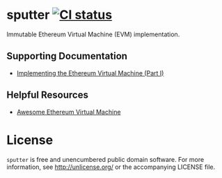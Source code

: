 # sputter [![CI status](https://circleci.com/gh/nervous-systems/sputter.png?style=shield&circle-token=5cca12638fd7c08b7e9d8614f32e8dc51259dafc)](https://circleci.com/gh/nervous-systems/sputter)

Immutable Ethereum Virtual Machine (EVM) implementation.

## Supporting Documentation
 - [Implementing the Ethereum Virtual Machine (Part I)](https://nervous.io/clojure/crypto/2017/09/12/clojure-evm)

## Helpful Resources
 - [Awesome Ethereum Virtual Machine](https://github.com/pirapira/awesome-ethereum-virtual-machine)

# License

`sputter` is free and unencumbered public domain software. For more
information, see http://unlicense.org/ or the accompanying LICENSE
file.
